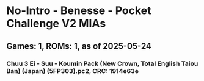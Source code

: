 # No-Intro - Benesse - Pocket Challenge V2 MIAs
## Games: 1, ROMs: 1, as of 2025-05-24

### Chuu 3 Ei - Suu - Koumin Pack (New Crown, Total English Taiou Ban) (Japan) (5FP303).pc2, CRC: 1914e63e
